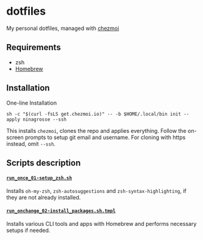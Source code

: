 # dotfiles

My personal dotfiles, managed with [chezmoi](https://github.com/twpayne/chezmoi)

## Requirements

* zsh
* [Homebrew](https://brew.sh/)

## Installation

One-line Installation

```shell
sh -c "$(curl -fsLS get.chezmoi.io)" -- -b $HOME/.local/bin init --apply ninagrosse --ssh
```

This installs `chezmoi`, clones the repo and applies everything. Follow the on-screen prompts to setup git email and username. For cloning with https instead, omit `--ssh`.

## Scripts description

#### [`run_once_01-setup_zsh.sh`](run_once_01-setup_zsh.sh)

Installs `oh-my-zsh`, `zsh-autosuggestions` and `zsh-syntax-highlighting`, if they are not already installed.

#### [`run_onchange_02-install_packages.sh.tmpl`](run_onchange_02-install_packages.sh.tmpl)

Installs various CLI tools and apps with Homebrew and performs necessary setups if needed.
